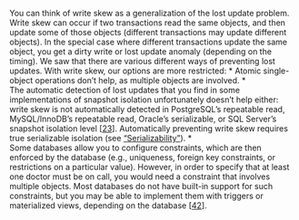 You can think of write skew as a generalization of the lost update problem. Write skew can occur if two
transactions read the same objects, and then update some of those objects (different transactions
may update different objects). In the special case where different transactions update the same
object, you get a dirty write or lost update anomaly (depending on the timing). 
We saw that there are various different ways of preventing lost updates. With write skew, our
options are more restricted: *  Atomic single-object operations don’t help, as multiple objects are involved. *  
The automatic detection of lost updates that you find in some implementations of snapshot
isolation unfortunately doesn’t help either: write skew is not automatically detected in
PostgreSQL’s repeatable read, MySQL/InnoDB’s repeatable read, Oracle’s serializable, or SQL
Server’s snapshot isolation level [[23](ch07.html#Kleppmann2014ut)].
Automatically preventing write skew requires true serializable isolation (see
[“Serializability”](#sec_transactions_serializability)). *  
Some databases allow you to configure constraints, which are then enforced by the database (e.g.,
uniqueness, foreign key constraints, or restrictions on a particular value). However, in order to
specify that at least one doctor must be on call, you would need a constraint that involves
multiple objects. Most databases do not have built-in support for such constraints, but you may be
able to implement them with triggers or materialized views, depending on the database
[[42](ch07.html#Andrews2004wp)].